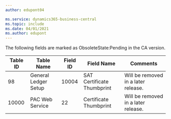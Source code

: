 ```yaml
---
author: edupont04

ms.service: dynamics365-business-central
ms.topic: include
ms.date: 04/01/2021
ms.author: edupont
---
```

The following fields are marked as ObsoleteState:Pending in the CA version.

|Table ID|Table Name|Field ID|Field Name|Comments|
|--------|--------|--------|--------|--------|
|98|General Ledger Setup|10004|SAT Certificate Thumbprint|Will be removed in a later release.|
|10000|PAC Web Service|22|Certificate Thumbprint|Will be removed in a later release.|
